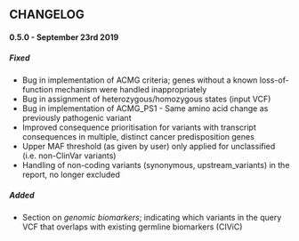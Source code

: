 
## CHANGELOG

#### 0.5.0 - September 23rd 2019

##### Fixed
  * Bug in implementation of ACMG criteria; genes without a known loss-of-function mechanism were handled inappropriately
  * Bug in assignment of heterozygous/homozygous states (input VCF)
  * Bug in implementation of ACMG_PS1 - Same amino acid change as previously pathogenic variant
  * Improved consequence prioritisation for variants with transcript consequences in multiple, distinct cancer predisposition genes
  * Upper MAF threshold (as given by user) only applied for unclassified (i.e. non-ClinVar variants)
  * Handling of non-coding variants (synonymous, upstream_variants) in the report, no longer excluded

##### Added
  * Section on _genomic biomarkers_; indicating which variants in the query VCF that overlaps with existing germline biomarkers (CIViC)
